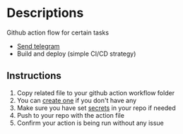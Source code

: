 # Descriptions
Github action flow for certain tasks
 - [Send telegram](send_telegram/)
 - Build and deploy (simple CI/CD strategy)

## Instructions
1. Copy related file to your github action workflow folder
2. You can [create one](https://docs.github.com/en/actions/quickstart) if you don't have any
3. Make sure you have set [secrets](https://docs.github.com/en/actions/security-guides/encrypted-secrets) in your repo if needed
4. Push to your repo with the action file
5. Confirm your action is being run without any issue
